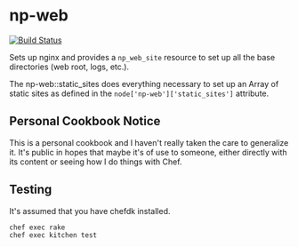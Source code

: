 # np-web

[![Build Status](https://travis-ci.org/nickpegg/cookbook-np-web.svg?branch=master)](https://travis-ci.org/nickpegg/cookbook-np-web)

Sets up nginx and provides a `np_web_site` resource to set up all the base
directories (web root, logs, etc.).

The np-web::static_sites does everything necessary to set up an Array of static
sites as defined in the `node['np-web']['static_sites']` attribute.

## Personal Cookbook Notice
This is a personal cookbook and I haven't really taken the care to generalize
it. It's public in hopes that maybe it's of use to someone, either directly
with its content or seeing how I do things with Chef.

## Testing
It's assumed that you have chefdk installed.

```bash
chef exec rake
chef exec kitchen test
```
